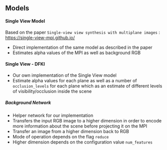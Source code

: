 ## Models

#### Single View Model

Based on the paper `Single-view view synthesis with multiplane images` : https://single-view-mpi.github.io/

- Direct implementation of the same model as described in the paper
- Estimates alpha values of the MPI as well as background RGB

#### Single View - DFKI

- Our own implementation of the Single View model
- Estimate alpha values for each plane as well as a number of `occlusion_levels` for each plane which as an estimate of different levels of visibility/occlusion inside the scene

##### Background Network

- Helper network for our implementation
- Transfers the input RGB image to a higher dimension in order to encode more information about the scene before projecting it on the MPI
- Transfer an image from a higher dimension back to RGB
- Mode of operation depends on the flag `reduce`
- Higher dimension depends on the configuration value `num_features`
